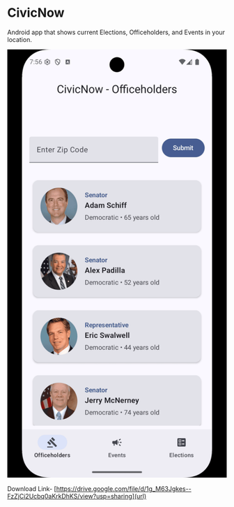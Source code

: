 # CivicNow
Android app that shows current Elections, Officeholders, and Events in your location.

[![Screen1](Screen1.png)](https://raw.githubusercontent.com/ShishirB-github/CivicNow/Master/Screen1.png)


Download Link- [https://drive.google.com/file/d/1g_M63Jgkes--FzZjCi2Ucbq0aKrkDhKS/view?usp=sharing](url)
